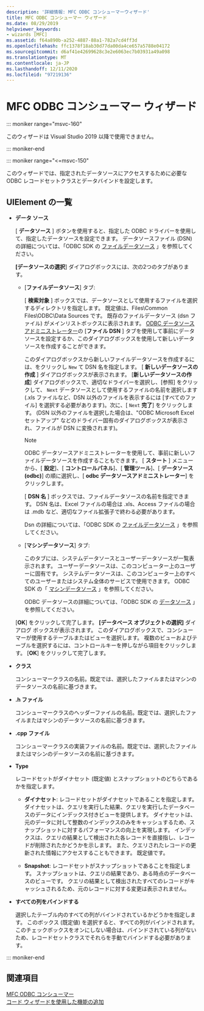 ```yaml
---
description: '詳細情報: MFC ODBC コンシューマーウィザード'
title: MFC ODBC コンシューマー ウィザード
ms.date: 08/29/2019
helpviewer_keywords:
- wizards [MFC]
ms.assetid: f64a890b-a252-4887-88a1-782a7cd4ff3d
ms.openlocfilehash: ffc1378f18ab30d77da00da4ce657a5788e04172
ms.sourcegitcommit: d6af41e42699628c3e2e6063ec7b03931a49a098
ms.translationtype: MT
ms.contentlocale: ja-JP
ms.lasthandoff: 12/11/2020
ms.locfileid: "97219136"
---
```

# <a name="mfc-odbc-consumer-wizard"></a>MFC ODBC コンシューマー ウィザード

::: moniker range="msvc-160"

このウィザードは Visual Studio 2019 以降で使用できません。

::: moniker-end

::: moniker range="<=msvc-150"

このウィザードでは、指定されたデータソースにアクセスするために必要な ODBC レコードセットクラスとデータバインドを設定します。

## <a name="uielement-list"></a>UIElement の一覧

- **データ ソース**

  [ **データソース** ] ボタンを使用すると、指定した ODBC ドライバーを使用して、指定したデータソースを設定できます。 データソースファイル (DSN) の詳細については、「ODBC SDK の [ファイルデータソース](/sql/odbc/reference/file-data-sources) 」を参照してください。

  **[データソースの選択**] ダイアログボックスには、次の2つのタブがあります。

  - [**ファイルデータソース**] タブ:

     [ **検索対象** ] ボックスでは、データソースとして使用するファイルを選択するディレクトリを指定します。 既定値は、Files\Common Files\ODBC\Data Sources です。 既存のファイルデータソース (dsn ファイル) がメインリストボックスに表示されます。 [ODBC データソースアドミニストレーター](/sql/odbc/admin/odbc-data-source-administrator)の [**ファイル DSN** ] タブを使用して事前にデータソースを設定するか、このダイアログボックスを使用して新しいデータソースを作成することができます。

     このダイアログボックスから新しいファイルデータソースを作成するには、をクリックし `New` て DSN 名を指定します。 [ **新しいデータソースの作成** ] ダイアログボックスが表示されます。 [**新しいデータソースの作成**] ダイアログボックスで、適切なドライバーを選択し、[参照] をクリックして、 `Next` データソースとして使用するファイルの名前を選択します (.xls ファイルなど、DSN 以外のファイルを表示するには [すべてのファイル] を選択する必要があります)。次に、[  `Next` **完了**] をクリックします。 (DSN 以外のファイルを選択した場合は、"ODBC Microsoft Excel セットアップ" などのドライバー固有のダイアログボックスが表示され、ファイルが DSN に変換されます)。

     > [!NOTE]
     > ODBC データソースアドミニストレーターを使用して、事前に新しいファイルデータソースを作成することもできます。 [ **スタート** ] メニューから、[ **設定**]、[ **コントロールパネル**]、[ **管理ツール**]、[ **データソース (odbc)**] の順に選択し、[ **odbc データソースアドミニストレーター**] をクリックします。

     [ **DSN 名** ] ボックスでは、ファイルデータソースの名前を指定できます。 DSN 名は、Excel ファイルの場合は .xls、Access ファイルの場合は .mdb など、適切なファイル拡張子で終わる必要があります。

     Dsn の詳細については、「ODBC SDK の [ファイルデータソース](/sql/odbc/reference/file-data-sources) 」を参照してください。

  - [**マシンデータソース**] タブ:

     このタブには、システムデータソースとユーザーデータソースが一覧表示されます。 ユーザーデータソースは、このコンピューター上のユーザーに固有です。 システムデータソースは、このコンピューター上のすべてのユーザーまたはシステム全体のサービスで使用できます。 ODBC SDK の「 [マシンデータソース](/sql/odbc/reference/machine-data-sources) 」を参照してください。

     ODBC データソースの詳細については、「ODBC SDK の [データソース](/sql/odbc/reference/data-sources) 」を参照してください。

  [**OK**] をクリックして完了します。 **[データベース オブジェクトの選択]** ダイアログ ボックスが表示されます。 このダイアログボックスで、コンシューマーが使用するテーブルまたはビューを選択します。 複数のビューおよびテーブルを選択するには、コントロールキーを押しながら項目をクリックします。 [**OK**] をクリックして完了します。

- **クラス**

   コンシューマークラスの名前。既定では、選択したファイルまたはマシンのデータソースの名前に基づきます。

- **.h ファイル**

   コンシューマークラスのヘッダーファイルの名前。既定では、選択したファイルまたはマシンのデータソースの名前に基づきます。

- **.cpp ファイル**

   コンシューマークラスの実装ファイルの名前。既定では、選択したファイルまたはマシンのデータソースの名前に基づきます。

- **Type**

   レコードセットがダイナセット (既定値) とスナップショットのどちらであるかを指定します。

  - **ダイナセット**: レコードセットがダイナセットであることを指定します。 ダイナセットは、クエリを実行した結果、クエリを実行したデータベースのデータにインデックス付きビューを提供します。 ダイナセットは、元のデータに対して整数のインデックスのみをキャッシュするため、スナップショットに対するパフォーマンスの向上を実現します。 インデックスは、クエリの結果として検出された各レコードを直接指し、レコードが削除されたかどうかを示します。 また、クエリされたレコードの更新された情報にアクセスすることもできます。 既定値です。

  - **Snapshot**: レコードセットがスナップショットであることを指定します。 スナップショットは、クエリの結果であり、ある時点のデータベースのビューです。 クエリの結果として検出されたすべてのレコードがキャッシュされるため、元のレコードに対する変更は表示されません。

- **すべての列をバインドする**

   選択したテーブル内のすべての列がバインドされているかどうかを指定します。 このボックス (既定値) を選択すると、すべての列がバインドされます。このチェックボックスをオンにしない場合は、バインドされている列がないため、レコードセットクラスでそれらを手動でバインドする必要があります。

::: moniker-end

## <a name="see-also"></a>関連項目

[MFC ODBC コンシューマー](../../mfc/reference/adding-an-mfc-odbc-consumer.md)<br/>
[コード ウィザードを使用した機能の追加](../../ide/adding-functionality-with-code-wizards-cpp.md)
